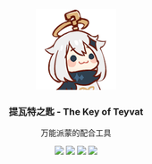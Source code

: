 <div align="center">
  <img src="./image/paymon.png" alt="提瓦特之匙" />
  <h3>提瓦特之匙 - The Key of Teyvat</h3>
  <p>万能派蒙的配合工具</p>
  <img src="https://img.shields.io/github/stars/fastchen/The-Key-of-Teyvat?label=Star&logo=github"/>
  <a href="https://github.com/FastChen/The-Key-of-Teyvat/issues"><img src="https://img.shields.io/github/issues/fastchen/The-Key-of-Teyvat?label=Issues"/></a>
  <img src="https://img.shields.io/github/license/fastchen/The-Key-of-Teyvat?label=License"/>
  <a href="https://github.com/FastChen/The-Key-of-Teyvat/releases"><img src="https://img.shields.io/github/v/release/fastchen/The-Key-of-Teyvat?label=Release"/></a>
</div>
